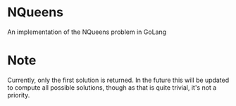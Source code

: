 # NQueens
An implementation of the NQueens problem in GoLang

# Note
Currently, only the first solution is returned. In the future this will be updated to compute all possible solutions, though as that is quite trivial, it's not a priority.